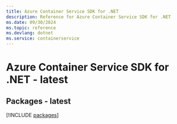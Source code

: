 ```yaml
---
title: Azure Container Service SDK for .NET
description: Reference for Azure Container Service SDK for .NET
ms.date: 09/30/2024
ms.topic: reference
ms.devlang: dotnet
ms.service: containerservice
---
```

# Azure Container Service SDK for .NET - latest
## Packages - latest
[!INCLUDE [packages](container-service-index.md)]